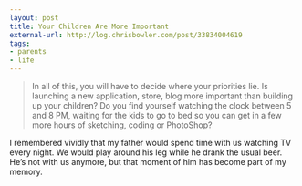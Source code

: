 ```yaml
---
layout: post
title: Your Children Are More Important
external-url: http://log.chrisbowler.com/post/33834004619
tags:
- parents
- life
---
```

> In all of this, you will have to decide where your priorities lie. Is launching a new application, store, blog more important than building up your children? Do you find yourself watching the clock between 5 and 8 PM, waiting for the kids to go to bed so you can get in a few more hours of sketching, coding or PhotoShop?

I remembered vividly that my father would spend time with us watching TV every night. We would play around his leg while he drank the usual beer. He’s not with us anymore, but that moment of him has become part of my memory.